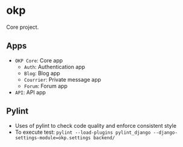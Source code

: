 # okp
Core project.

## Apps
- `OKP Core`: Core app
    - `Auth`: Authentication app
    - `Blog`: Blog app
    - `Courrier`: Private message app
    - `Forum`: Forum app
- `API`: API app

## Pylint
- Uses of pylint to check code quality and enforce consistent style
- To execute test: `pylint --load-plugins pylint_django --django-settings-module=okp.settings backend/`
